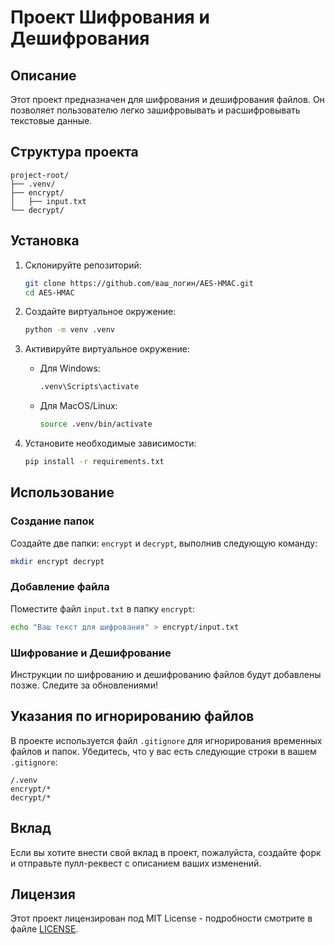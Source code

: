 # Проект Шифрования и Дешифрования

## Описание

Этот проект предназначен для шифрования и дешифрования файлов. Он позволяет пользователю легко зашифровывать и расшифровывать текстовые данные.

## Структура проекта

```
project-root/
├── .venv/
├── encrypt/
│   ├── input.txt
└── decrypt/
```

## Установка

1. Склонируйте репозиторий:
   ```bash
   git clone https://github.com/ваш_логин/AES-HMAC.git
   cd AES-HMAC
   ```

2. Создайте виртуальное окружение:
   ```bash
   python -m venv .venv
   ```

3. Активируйте виртуальное окружение:
   - Для Windows:
     ```bash
     .venv\Scripts\activate
     ```
   - Для MacOS/Linux:
     ```bash
     source .venv/bin/activate
     ```

4. Установите необходимые зависимости:
   ```bash
   pip install -r requirements.txt
   ```

## Использование

### Создание папок

Создайте две папки: `encrypt` и `decrypt`, выполнив следующую команду:
```bash
mkdir encrypt decrypt
```

### Добавление файла

Поместите файл `input.txt` в папку `encrypt`:
```bash
echo "Ваш текст для шифрования" > encrypt/input.txt
```

### Шифрование и Дешифрование

Инструкции по шифрованию и дешифрованию файлов будут добавлены позже. Следите за обновлениями!

## Указания по игнорированию файлов

В проекте используется файл `.gitignore` для игнорирования временных файлов и папок. Убедитесь, что у вас есть следующие строки в вашем `.gitignore`:

```
/.venv
encrypt/*
decrypt/*
```

## Вклад

Если вы хотите внести свой вклад в проект, пожалуйста, создайте форк и отправьте пулл-реквест с описанием ваших изменений.

## Лицензия

Этот проект лицензирован под MIT License - подробности смотрите в файле [LICENSE](LICENSE).
